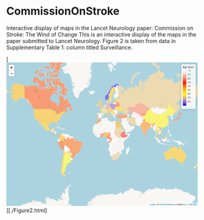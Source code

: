 # CommissionOnStroke
Interactive display of maps in the Lancet Neurology paper: Commission on Stroke: The Wind of Change
This is an interactive display of the maps in the paper submitted to Lancet Neurology. Figure 2 is taken from data in Supplementary Table 1: column titled Surveillance.

[![: Quintiles of performance by presence of surveillance strategies](./Figure2.png)][./Figure2.html]
